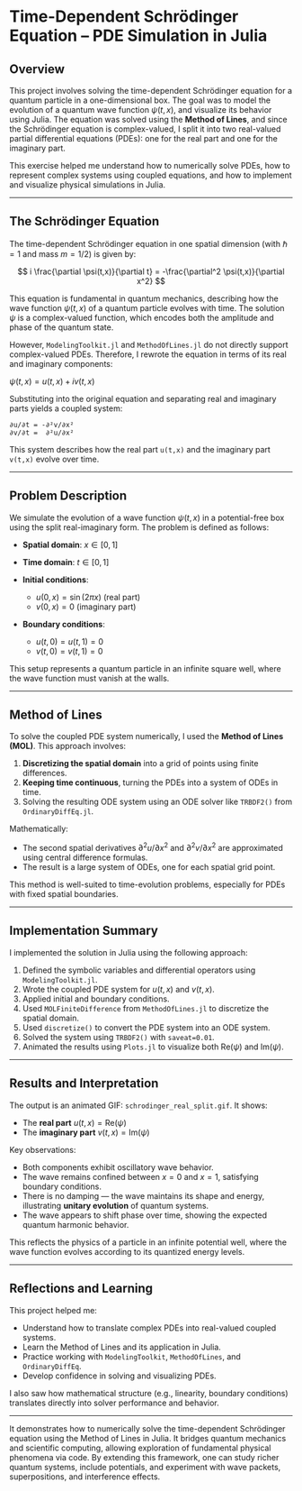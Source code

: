 # Time-Dependent Schrödinger Equation – PDE Simulation in Julia

## Overview

This project involves solving the time-dependent Schrödinger equation for a quantum particle in a one-dimensional box. The goal was to model the evolution of a quantum wave function $\psi(t,x)$, and visualize its behavior using Julia. The equation was solved using the **Method of Lines**, and since the Schrödinger equation is complex-valued, I split it into two real-valued partial differential equations (PDEs): one for the real part and one for the imaginary part.

This exercise helped me understand how to numerically solve PDEs, how to represent complex systems using coupled equations, and how to implement and visualize physical simulations in Julia.

---

## The Schrödinger Equation

The time-dependent Schrödinger equation in one spatial dimension (with $\hbar = 1$ and mass $m = 1/2$) is given by:

$$
i \frac{\partial \psi(t,x)}{\partial t} = -\frac{\partial^2 \psi(t,x)}{\partial x^2}
$$

This equation is fundamental in quantum mechanics, describing how the wave function $\psi(t,x)$ of a quantum particle evolves with time. The solution $\psi$ is a complex-valued function, which encodes both the amplitude and phase of the quantum state.

However, `ModelingToolkit.jl` and `MethodOfLines.jl` do not directly support complex-valued PDEs. Therefore, I rewrote the equation in terms of its real and imaginary components:

$\psi(t,x) = u(t,x) + i v(t,x)$

Substituting into the original equation and separating real and imaginary parts yields a coupled system:

`∂u/∂t = -∂²v/∂x²`  
`∂v/∂t =  ∂²u/∂x²`

This system describes how the real part `u(t,x)` and the imaginary part `v(t,x)` evolve over time.


---

## Problem Description

We simulate the evolution of a wave function $\psi(t,x)$ in a potential-free box using the split real-imaginary form. The problem is defined as follows:

* **Spatial domain**: $x \in [0, 1]$
* **Time domain**: $t \in [0, 1]$
* **Initial conditions**:

  * $u(0,x) = \sin(2\pi x)$ (real part)
  * $v(0,x) = 0$ (imaginary part)
* **Boundary conditions**:

  * $u(t,0) = u(t,1) = 0$
  * $v(t,0) = v(t,1) = 0$

This setup represents a quantum particle in an infinite square well, where the wave function must vanish at the walls.

---

## Method of Lines

To solve the coupled PDE system numerically, I used the **Method of Lines (MOL)**. This approach involves:

1. **Discretizing the spatial domain** into a grid of points using finite differences.
2. **Keeping time continuous**, turning the PDEs into a system of ODEs in time.
3. Solving the resulting ODE system using an ODE solver like `TRBDF2()` from `OrdinaryDiffEq.jl`.

Mathematically:

* The second spatial derivatives $\partial^2 u / \partial x^2$ and $\partial^2 v / \partial x^2$ are approximated using central difference formulas.
* The result is a large system of ODEs, one for each spatial grid point.

This method is well-suited to time-evolution problems, especially for PDEs with fixed spatial boundaries.

---

## Implementation Summary

I implemented the solution in Julia using the following approach:

1. Defined the symbolic variables and differential operators using `ModelingToolkit.jl`.
2. Wrote the coupled PDE system for $u(t,x)$ and $v(t,x)$.
3. Applied initial and boundary conditions.
4. Used `MOLFiniteDifference` from `MethodOfLines.jl` to discretize the spatial domain.
5. Used `discretize()` to convert the PDE system into an ODE system.
6. Solved the system using `TRBDF2()` with `saveat=0.01`.
7. Animated the results using `Plots.jl` to visualize both $\text{Re}(\psi)$ and $\text{Im}(\psi)$.

---

## Results and Interpretation

The output is an animated GIF: `schrodinger_real_split.gif`. It shows:

* The **real part** $u(t,x) = \text{Re}(\psi)$
* The **imaginary part** $v(t,x) = \text{Im}(\psi)$

Key observations:

* Both components exhibit oscillatory wave behavior.
* The wave remains confined between $x = 0$ and $x = 1$, satisfying boundary conditions.
* There is no damping — the wave maintains its shape and energy, illustrating **unitary evolution** of quantum systems.
* The wave appears to shift phase over time, showing the expected quantum harmonic behavior.

This reflects the physics of a particle in an infinite potential well, where the wave function evolves according to its quantized energy levels.

---

## Reflections and Learning

This project helped me:

* Understand how to translate complex PDEs into real-valued coupled systems.
* Learn the Method of Lines and its application in Julia.
* Practice working with `ModelingToolkit`, `MethodOfLines`, and `OrdinaryDiffEq`.
* Develop confidence in solving and visualizing PDEs.

I also saw how mathematical structure (e.g., linearity, boundary conditions) translates directly into solver performance and behavior.

---

It demonstrates how to numerically solve the time-dependent Schrödinger equation using the Method of Lines in Julia. It bridges quantum mechanics and scientific computing, allowing exploration of fundamental physical phenomena via code. By extending this framework, one can study richer quantum systems, include potentials, and experiment with wave packets, superpositions, and interference effects.
